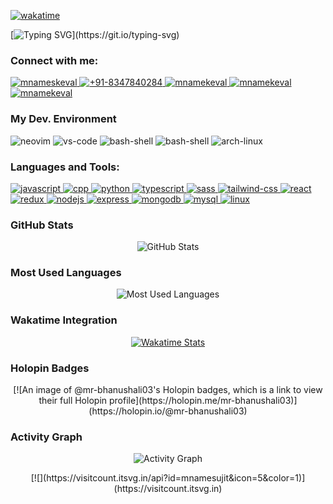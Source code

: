 [![wakatime](https://wakatime.com/badge/user/c3296bbc-989d-48a1-bfb0-752d952f7151.svg)](https://wakatime.com/@c3296bbc-989d-48a1-bfb0-752d952f7151)

[![Typing SVG](https://readme-typing-svg.herokuapp.com/?font=Comic+Sans+MS&weight=700&color=04d361&size=35&center=false&vCenter=true&width=1000&lines=Welcome!!+:%29;Hello,+My+name+is+Keval+Bhanushali;mr-bhanushali03...;)](https://git.io/typing-svg)

<!-- architecture: ["Progressive web applications", "Single page applications"], -->
<h3 align="left">Connect with me:</h3>
<p align="left">
  <a href="mailto: mrbhanushali03@gmail.com" target="_blank">
    <img
      src="https://img.shields.io/badge/Gmail-D14836?style=for-the-badge&logo=gmail&logoColor=white"
      alt="mnameskeval"
    />
  </a>
  <a href="https://wa.me/8347840284" target="_blank">
    <img
      src="https://img.shields.io/badge/WhatsApp-25D366?style=for-the-badge&logo=whatsapp&logoColor=white"
      alt="+91-8347840284"
    />
  </a>
  <a href="https://github.com/mr-bhanushali03" target="_blank">
    <img
      src="https://img.shields.io/badge/GitHub-100000?style=for-the-badge&logo=github&logoColor=white"
      alt="mnamekeval"
    />
  </a>
  <a href="https://github.com/mr-bhanushali03" target="_blank">
    <img
      src="https://img.shields.io/badge/GitLab-330F63?style=for-the-badge&logo=gitlab&logoColor=white"
      alt="mnamekeval"
    />
  </a>
  <a href="https://linkedin.com/in/keval-bhanushali-627799243" target="_blank"
    ><img
      src="https://img.shields.io/badge/LinkedIn-0077B5?style=for-the-badge&logo=linkedin&logoColor=white"
      alt="mnamekeval"
  /></a>
</p>


<h3>My Dev. Environment</h3>
<p>
    <img src = "https://img.shields.io/badge/NeoVim-%2357A143.svg?&style=for-the-badge&logo=neovim&logoColor=white" alt = "neovim">
    <img src = "https://img.shields.io/badge/Visual_Studio_Code-0078D4?style=for-the-badge&logo=visual%20studio%20code&logoColor=white" alt = "vs-code">
    <img src = "https://img.shields.io/badge/GNU%20Bash-4EAA25?style=for-the-badge&logo=GNU%20Bash&logoColor=white" alt = "bash-shell">
    <img src = "https://img.shields.io/badge/Firefox_Browser-FF7139?style=for-the-badge&logo=Firefox-Browser&logoColor=white" alt = "bash-shell">
    <img src = "https://img.shields.io/badge/Arch_Linux-1793D1?style=for-the-badge&logo=arch-linux&logoColor=white" alt = "arch-linux">
    
</p>

<h3 align="left">Languages and Tools:</h3>
<p>
    <a href="" target="_blank">
        <img src="https://img.shields.io/badge/JavaScript-323330?style=for-the-badge&logo=javascript&logoColor=F7DF1E" alt="javascript">
    </a>
    <a href="" target="_blank">
        <img src="https://img.shields.io/badge/C%2B%2B-00599C?style=for-the-badge&logo=c%2B%2B&logoColor=white" alt="cpp">
    </a>
    <a href="" target="_blank">
        <img src="https://img.shields.io/badge/Python-14354C?style=for-the-badge&logo=python&logoColor=white" alt="python">
    </a>
    <a href="" target="_blank">
        <img src="https://img.shields.io/badge/TypeScript-007ACC?style=for-the-badge&logo=typescript&logoColor=white" alt="typescript">
    </a>
    <a href="" target="_blank">
        <img src="https://img.shields.io/badge/Sass-CC6699?style=for-the-badge&logo=sass&logoColor=white" alt="sass">
    </a>
    <a href="" target="_blank">
        <img src="https://img.shields.io/badge/Tailwind_CSS-38B2AC?style=for-the-badge&logo=tailwind-css&logoColor=white" alt="tailwind-css">
    </a>
    <a href="" target="_blank">
        <img src="https://img.shields.io/badge/React-20232A?style=for-the-badge&logo=react&logoColor=61DAFB" alt="react">
    </a>
    <a href="" target="_blank">
        <img src="https://img.shields.io/badge/Redux-593D88?style=for-the-badge&logo=redux&logoColor=white" alt="redux">
    </a>
    <a href="" target="_blank">
        <img src="https://img.shields.io/badge/Node.js-43853D?style=for-the-badge&logo=node.js&logoColor=white" alt="nodejs">
    </a>
    <a href="" target="_blank">
        <img src="https://img.shields.io/badge/Express.js-404D59?style=for-the-badge" alt="express">
    </a>
    <a href="" target="_blank">
        <img src="https://img.shields.io/badge/MongoDB-4EA94B?style=for-the-badge&logo=mongodb&logoColor=white" alt="mongodb">
    </a>
    <a href="" target="_blank">
        <img src="https://img.shields.io/badge/MySQL-00000F?style=for-the-badge&logo=mysql&logoColor=white" alt="mysql">
    </a>                                                                                                                  
    <a href="" target="_blank">
        <img src="https://img.shields.io/badge/Linux-FCC624?style=for-the-badge&logo=linux&logoColor=black" alt="linux">
    </a>                                                                                                                     
</p>

<!--START_SECTION:waka-->
<!--END_SECTION:waka-->

<!-- GitHub Stats -->
<h3>GitHub Stats</h3>
<p align="center">
  <img src="https://github-readme-stats.vercel.app/api?username=mr-bhanushali03&show_icons=true&theme=radical" alt="GitHub Stats">
</p>

<!-- Most Used Languages -->
<h3>Most Used Languages</h3>
<p align="center">
  <img src="https://github-readme-stats.vercel.app/api/top-langs/?username=mr-bhanushali03&show_icons=true&theme=radical" alt="Most Used Languages">
</p>

<!-- Wakatime Integration -->
<h3>Wakatime Integration</h3>
<p align="center">
  <a href="https://wakatime.com/@c3296bbc-989d-48a1-bfb0-752d952f7151" target="_blank">
    <img src="https://wakatime.com/badge/user/c3296bbc-989d-48a1-bfb0-752d952f7151.svg" alt="Wakatime Stats">
  </a>
</p>

<!-- Holopin Badges -->
<h3>Holopin Badges</h3>
<p align="center">
  [![An image of @mr-bhanushali03's Holopin badges, which is a link to view their full Holopin profile](https://holopin.me/mr-bhanushali03)](https://holopin.io/@mr-bhanushali03)
</p>

<!-- Activity Graph -->
<h3>Activity Graph</h3>
<p align="center">
  <img src="https://github-readme-activity-graph.vercel.app/graph?username=mr-bhanushali03&bg_color=121214&color=04d361&line=8257e5&point=04d361&area=true&hide_border=true" alt="Activity Graph">
</p>

<!-- Visitor Count Badge -->
<p align="center">
  [![](https://visitcount.itsvg.in/api?id=mnamesujit&icon=5&color=1)](https://visitcount.itsvg.in)
</p>

